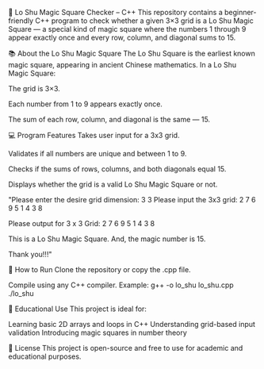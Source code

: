 🔢 Lo Shu Magic Square Checker – C++
This repository contains a beginner-friendly C++ program to check whether a given 3×3 grid is a Lo Shu Magic Square — a special kind of magic square where the numbers 1 through 9 appear exactly once and every row, column, and diagonal sums to 15.

📚 About the Lo Shu Magic Square
The Lo Shu Square is the earliest known magic square, appearing in ancient Chinese mathematics. In a Lo Shu Magic Square:

The grid is 3×3.

Each number from 1 to 9 appears exactly once.

The sum of each row, column, and diagonal is the same — 15.

💻 Program Features
Takes user input for a 3x3 grid.

Validates if all numbers are unique and between 1 to 9.

Checks if the sums of rows, columns, and both diagonals equal 15.

Displays whether the grid is a valid Lo Shu Magic Square or not.

"Please enter the desire grid dimension: 3 3
Please input the 3x3 grid:
2 7 6
9 5 1
4 3 8

Please output for 3 x 3 Grid:
2   7   6
9   5   1
4   3   8

This is a Lo Shu Magic Square.
And, the magic number is 15.

Thank you!!!"


🚀 How to Run
Clone the repository or copy the .cpp file.

Compile using any C++ compiler. Example:
g++ -o lo_shu lo_shu.cpp
./lo_shu

📝 Educational Use
This project is ideal for:

Learning basic 2D arrays and loops in C++
Understanding grid-based input validation
Introducing magic squares in number theory

📄 License
This project is open-source and free to use for academic and educational purposes.
